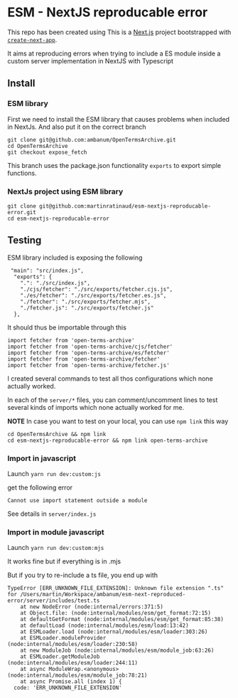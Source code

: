 # ESM - NextJS reproducable error

This repo has been created using This is a [Next.js](https://nextjs.org/) project bootstrapped with [`create-next-app`](https://github.com/vercel/next.js/tree/canary/packages/create-next-app).

It aims at reproducing errors when trying to include a ES module inside a custom server implementation in NextJS with Typescript

## Install

### ESM library

First we need to install the ESM library that causes problems when included in NextJs.
And also put it on the correct branch

```
git clone git@github.com:ambanum/OpenTermsArchive.git
cd OpenTermsArchive
git checkout expose_fetch
```

This branch uses the package.json functionality `exports` to export simple functions.

### NextJs project using ESM library

```
git clone git@github.com:martinratinaud/esm-nextjs-reproducable-error.git
cd esm-nextjs-reproducable-error
```

## Testing

ESM library included is exposing the following

```
 "main": "src/index.js",
  "exports": {
    ".": "./src/index.js",
    "./cjs/fetcher": "./src/exports/fetcher.cjs.js",
    "./es/fetcher": "./src/exports/fetcher.es.js",
    "./fetcher": "./src/exports/fetcher.mjs",
    "./fetcher.js": "./src/exports/fetcher.js"
  },
```

It should thus be importable through this

```
import fetcher from 'open-terms-archive'
import fetcher from 'open-terms-archive/cjs/fetcher'
import fetcher from 'open-terms-archive/es/fetcher'
import fetcher from 'open-terms-archive/fetcher'
import fetcher from 'open-terms-archive/fetcher.js'
```

I created several commands to test all thos configurations which none actually worked.

In each of the `server/*` files, you can comment/uncomment lines to test several kinds of imports which none actually worked for me.

**NOTE**
In case you want to test on your local, you can use `npm link` this way

```
cd OpenTermsArchive && npm link
cd esm-nextjs-reproducable-error && npm link open-terms-archive
```

### Import in javascript

Launch `yarn run dev:custom:js`

get the following error

```
Cannot use import statement outside a module
```

See details in `server/index.js`

### Import in module javascript

Launch `yarn run dev:custom:mjs`

It works fine but if everything is in .mjs

But if you try to re-include a ts file, you end up with

```
TypeError [ERR_UNKNOWN_FILE_EXTENSION]: Unknown file extension ".ts" for /Users/martin/Workspace/ambanum/esm-next-reproduced-error/server/includes/test.ts
    at new NodeError (node:internal/errors:371:5)
    at Object.file: (node:internal/modules/esm/get_format:72:15)
    at defaultGetFormat (node:internal/modules/esm/get_format:85:38)
    at defaultLoad (node:internal/modules/esm/load:13:42)
    at ESMLoader.load (node:internal/modules/esm/loader:303:26)
    at ESMLoader.moduleProvider (node:internal/modules/esm/loader:230:58)
    at new ModuleJob (node:internal/modules/esm/module_job:63:26)
    at ESMLoader.getModuleJob (node:internal/modules/esm/loader:244:11)
    at async ModuleWrap.<anonymous> (node:internal/modules/esm/module_job:78:21)
    at async Promise.all (index 1) {
  code: 'ERR_UNKNOWN_FILE_EXTENSION'
  ```
